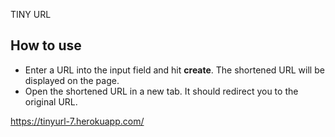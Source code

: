 TINY URL
## How to use

- Enter a URL into the input field and hit **create**. The shortened URL will be displayed on the page.
- Open the shortened URL in a new tab. It should redirect you to the original URL.

https://tinyurl-7.herokuapp.com/
